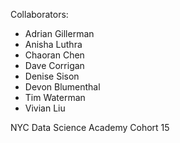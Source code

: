 Collaborators:

- Adrian Gillerman
- Anisha Luthra
- Chaoran Chen
- Dave Corrigan
- Denise Sison
- Devon Blumenthal
- Tim Waterman
- Vivian Liu

NYC Data Science Academy Cohort 15
